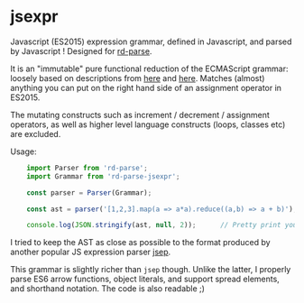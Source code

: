 # jsexpr

Javascript (ES2015) expression grammar, defined in Javascript, and parsed by Javascript !
Designed for [rd-parse](https://github.com/dmaevsky/rd-parse).

It is an "immutable" pure functional reduction of the ECMAScript grammar: loosely based on descriptions from [here](https://gist.github.com/avdg/1f10e268e484b1284b46) and [here](http://tomcopeland.blogs.com/EcmaScript.html). Matches (almost) anything you can put on the right hand side of an assignment operator in ES2015.

The mutating constructs such as increment / decrement / assignment operators, as well as higher level language constructs (loops, classes etc) are excluded.

Usage:
```javascript
    import Parser from 'rd-parse';
    import Grammar from 'rd-parse-jsexpr';

    const parser = Parser(Grammar);

    const ast = parser('[1,2,3].map(a => a*a).reduce((a,b) => a + b)');

    console.log(JSON.stringify(ast, null, 2));      // Pretty print your AST
```

I tried to keep the AST as close as possible to the format produced by another popular JS expression parser [jsep](http://jsep.from.so/).

This grammar is slightly richer than `jsep` though. Unlike the latter, I properly parse ES6 arrow functions, object literals, and support spread elements, and shorthand notation. The code is also readable ;)
